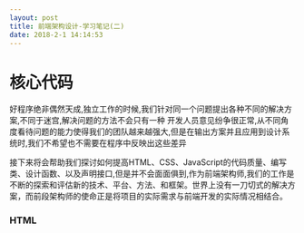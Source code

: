 ```yaml
---
layout: post
title: 前端架构设计-学习笔记(二)
date: 2018-2-1 14:14:53
---
```

# 核心代码

  好程序绝非偶然天成,独立工作的时候,我们针对同一个问题提出各种不同的解决方案,不同于迷宫,解决问题的方法不会只有一种
  开发人员意见纷争很正常,从不同角度看待问题的能力使得我们的团队越来越强大,但是在输出方案并且应用到设计系统时,我们不希望也不需要在程序中反映出这些差异

  接下来将会帮助我们探讨如何提高HTML、CSS、JavaScript的代码质量、编写类、设计函数、以及声明接口,但是并不会面面俱到,作为前端架构师,我们的工作是不断的探索和评估新的技术、平台、方法、和框架。世界上没有一刀切式的解决方案，而前段架构师的使命正是将项目的实际需求与前端开发的实际情况相结合。

### HTML
